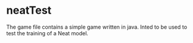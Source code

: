 # neatTest

The game file contains a simple game written in java. Inted to be used to test the training of a Neat model.
